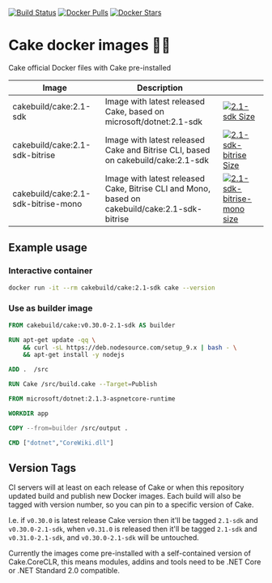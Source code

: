 [![Build Status](https://dev.azure.com/cake-build/Cake/_apis/build/status/Build%20Cake%20Docker%20Containters)](https://dev.azure.com/cake-build/Cake/_build/latest?definitionId=9) [![Docker Pulls](https://img.shields.io/docker/pulls/cakebuild/cake.svg)](https://hub.docker.com/r/cakebuild/cake/tags/) [![Docker Stars](https://img.shields.io/docker/stars/cakebuild/cake.svg)](https://hub.docker.com/r/cakebuild/cake/tags/)

# Cake docker images 🍰🐳

Cake official Docker files with Cake pre-installed

| Image                                 | Description                                                                                       |   |
|---------------------------------------|---------------------------------------------------------------------------------------------------|---|
|cakebuild/cake:2.1-sdk                 | Image with latest released Cake, based on microsoft/dotnet:2.1-sdk                                | [![2.1-sdk Size](https://img.shields.io/microbadger/image-size/cakebuild/cake/2.1-sdk.svg)](https://hub.docker.com/r/cakebuild/cake/tags/)                            |
|cakebuild/cake:2.1-sdk-bitrise         | Image with latest released Cake and Bitrise CLI,  based on cakebuild/cake:2.1-sdk                 | [![2.1-sdk-bitrise Size](https://img.shields.io/microbadger/image-size/cakebuild/cake/2.1-sdk-bitrise.svg)](https://hub.docker.com/r/cakebuild/cake/tags/)            |
|cakebuild/cake:2.1-sdk-bitrise-mono    | Image with latest released Cake, Bitrise CLI and Mono,  based on cakebuild/cake:2.1-sdk-bitrise   | [![2.1-sdk-bitrise-mono size](https://img.shields.io/microbadger/image-size/cakebuild/cake/2.1-sdk-bitrise-mono.svg)](https://hub.docker.com/r/cakebuild/cake/tags/)  |

## Example usage

### Interactive container

```bash
docker run -it --rm cakebuild/cake:2.1-sdk cake --version
```

### Use as builder image

```Dockerfile
FROM cakebuild/cake:v0.30.0-2.1-sdk AS builder

RUN apt-get update -qq \
    && curl -sL https://deb.nodesource.com/setup_9.x | bash - \
    && apt-get install -y nodejs

ADD .  /src

RUN Cake /src/build.cake --Target=Publish

FROM microsoft/dotnet:2.1.3-aspnetcore-runtime

WORKDIR app

COPY --from=builder /src/output .

CMD ["dotnet","CoreWiki.dll"]
```

## Version Tags

CI servers will at least on each release of Cake or when this repository updated build and publish new Docker images. Each build will also be tagged with version number, so you can pin to a specific version of Cake.

I.e. if `v0.30.0` is latest release Cake version then it'll be tagged `2.1-sdk` and `v0.30.0-2.1-sdk`, when `v0.31.0` is released then it'll be tagged `2.1-sdk` and `v0.31.0-2.1-sdk`, and `v0.30.0-2.1-sdk` will be untouched.

Currently the images come pre-installed with a self-contained version of Cake.CoreCLR, this means modules, addins and tools need to be .NET Core or .NET Standard 2.0 compatible.